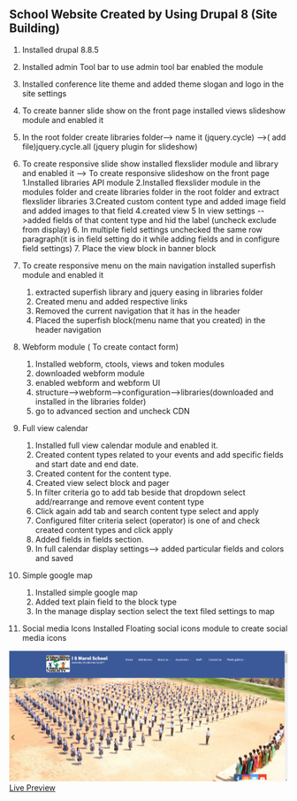 ## School Website Created by Using Drupal 8 (Site Building)
1. Installed drupal 8.8.5 
2. Installed admin Tool bar to use admin tool bar enabled the module
3. Installed conference lite theme  and added theme slogan and logo in the site settings
4. To create banner slide show on the front page installed views slideshow module and enabled it 
5.  In the root folder create libraries folder--> name it (jquery.cycle) -->( add file)jquery.cycle.all (jquery plugin for slideshow)
6. To create responsive slide show installed flexslider module and library and enabled it
-->  To create responsive slideshow on the front page
      1.Installed libraries API module
      2.Installed flexslider module in the modules folder and create libraries folder in the root folder and extract flexslider libraries
      3.Created custom content type and added image field and added images to that field
      4.created view 
      5 In view settings -->added fields of that content type and hid the label (uncheck exclude from display)
      6. In multiple field settings unchecked the same row paragraph(it is in field setting do it while adding fields and in configure field settings)
      7. Place the view block in banner block 
7. To create responsive menu on the main navigation installed superfish module and enabled it 
     1. extracted superfish library and jquery easing in libraries folder
     2. Created menu and added respective links
     3. Removed the current navigation that it has in the header
     4. Placed the superfish block(menu name that you created) in the header navigation 

8. Webform module ( To create contact form)
   1. Installed webform, ctools, views and token modules
   2. downloaded webform module
   3. enabled webform and webform UI
   4. structure-->webform-->configuration-->libraries(downloaded and installed in the libraries folder)
   5. go to advanced section and uncheck CDN

 9. Full view calendar
     1. Installed full view calendar module and enabled it.
     2. Created content types related to your events and add specific  fields and start date and end date.
     3. Created content for the content type.
     4. Created view select block and pager
     5. In filter criteria go to add tab beside that dropdown select add/rearrange and remove event content type
     6. Click again add tab and search content type select and apply
     7. Configured filter criteria select (operator) is one of   and check created content types and click apply
     8. Added fields in fields section.
     9. In full calendar display settings--> added particular fields and colors and saved 
       
10. Simple google map
     1. Installed simple google map
     2. Added text plain field to the block type
     3. In the manage display  section select the  text filed settings to map
     
11. Social media Icons
    Installed Floating social icons module to create social media icons
 <img src ="img.PNG" >
 <a href = "https://www.ismarol.org">Live Preview</a>

